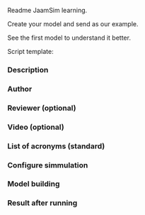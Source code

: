 Readme JaamSim learning.

Create your model and send as our example.

See the first model to understand it better.

Script template:

### Description

### Author

### Reviewer (optional)

### Video (optional)

### List of acronyms (standard)

### Configure simmulation

### Model building

### Result after running
